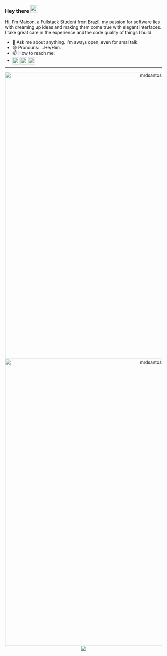 ### Hey there <img src="https://media.giphy.com/media/hvRJCLFzcasrR4ia7z/giphy.gif" width="25px">

Hi, I'm Maicon, a Fullstack Student from Brazil. my passion for software lies with dreaming up ideas and making them come true with elegant interfaces. I take great care in the experience and the code quality of things I build.

-   💬 Ask me about anything. I'm aways open, even for smal talk.
-   😄 Pronouns: ...He/Him.
-   📫 How to reach me:
-   
    <a href="https://www.instagram.com/santosdomaicon/">
    <img align="left" alt="Maicon's Instagram" width="22px" src="https://img.icons8.com/color/48/null/instagram-new--v1.png" />
    </a>
    <a href="https://www.linkedin.com/in/maiconrdsantos/">
    <img align="left" alt="Maicon's LinkedIN" width="22px" src="https://img.icons8.com/color/48/null/linkedin-circled--v1.png" />
    </a>
    <a href="https://discord.gg/ngXWMy7">
    <img align="left" alt="Maicon's Discord" width="22px" src="https://img.icons8.com/ultraviolet/40/null/discord--v2.png"/>
    </a>
    <br>

<hr>

<div>
<p align="center">
	<picture><img style="height: 23vh;" src="https://github-readme-stats.vercel.app/api/top-langs?username=mrdsantos&show_icons=true&theme=material-palenight&locale=en&count_private=true" alt="mrdsantos" /></picture>
	<picture><img style="height: 23vh;" src="https://github-readme-stats.vercel.app/api?username=mrdsantos&show_icons=true&theme=material-palenight&locale=en&count_private=true" alt="mrdsantos" /></picture>
  <picture><img src="http://github-profile-summary-cards.vercel.app/api/cards/profile-details?username=mrdsantos&theme=monokai"></picture>
</div>
